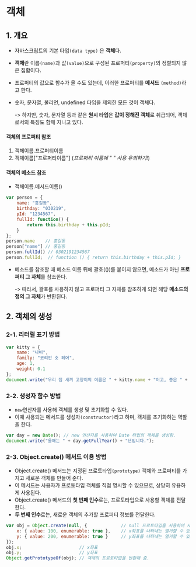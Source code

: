 # 객체

## 1. 개요

- 자바스크립트의 기본 타입`(data type)` 은 **객체**다.
- **객체**란 이름`(name)`과 값`(value)`으로 구성된 프로퍼티`(property)`의 정렬되지 않은 집합이다.
- 프로퍼티의 값으로 함수가 올 수도 있는데, 이러한 프로퍼티를 **메서드** `(method)`라고 한다.

- 숫자, 문자열, 불리언, undefined 타입을 제외한 모든 것이 객체다.

  -> 하지만, 숫자, 문자열 등과 같은 **원시 타입**은 **값이 정해진 객체**로 취급되어, 객체로서의 특징도 함께 지니고 있다.



#### 객체의 프로퍼티 참조

1. 객체이름.프로퍼티이름
2. 객체이름["프로퍼티이름"]   (*프로퍼티 이름에 " " 사용 유의하기!*)



#### 객체의 메소드 참조

- 객체이름.메서드이름()

~~~ javascript
var person = {
    name: "홍길동",
    birthday: "030219",
    pId: "1234567",
    fullId: function() {
        return this.birthday + this.pId;
    }
};
person.name    // 홍길동
person["name"] // 홍길동
person.fullId() // 0302191234567
person.fullId;  // function () { return this.birthday + this.pId; } 
~~~

- 메소드를 참조할 때 메소드 이름 뒤에 괄호(())를 붙이지 않으면, 메소드가 아닌 **프로퍼티 그 자체**를 참조한다.

  -> 따라서, 괄호를 사용하지 않고 프로퍼티 그 자체를 참조하게 되면 해당 **메소드의 정의 그 자체**가 반환된다.



## 2. 객체의 생성

### 2-1. 리터럴 표기 방법

~~~javascript
var kitty = {
    name: "나비",
    family: "코리안 숏 헤어",
    age: 1,
    weight: 0.1
};
document.write("우리 집 새끼 고양이의 이름은 " + kitty.name + "이고, 종은 " + kitty.family + "입니다.");
~~~



### 2-2. 생성자 함수 방법

- `new`연산자를 사용해 객체를 생성 및 초기화할 수 있다.
- 이때 사용되는 메서드를 생성자`(constructor)`라고 하며, 객체를 초기화하는 역할을 한다.

~~~ javascript
var day = new Date(); // new 연산자를 사용하여 Date 타입의 객체를 생성함.
document.write("올해는 " + day.getFullYear() + "년입니다.");
~~~



### 2-3. Object.create() 메서드 이용 방법

- Object.create() 메서드는 지정된 프로토타입`(prototype)` 객체와 프로퍼티를 가지고 새로운 객체를 만들어 준다.
- 이 메서드는 사용자가 프로토타입 객체를 직접 명시할 수 있으므로, 상당히 유용하게 사용된다.
- Object.create() 메서드의 **첫 번째 인수**로는, 프로토타입으로 사용할 객체를 전달한다.
- **두 번째 인수**로는, 새로운 객체의 추가할 프로퍼티 정보를 전달한다.

~~~javascript
var obj = Object.create(null, {             // null 프로토타입을 사용하여 새로운 객체를 만들고
    x: { value: 100, enumerable: true },    // x좌표를 나타내는 열거할 수 있는 프로퍼티와
    y: { value: 200, enumerable: true }     // y좌표를 나타내는 열거할 수 있는 프로퍼티를 추가함.
});
obj.x;                      // x좌표
obj.y;                      // y좌표 
Object.getPrototypeOf(obj); // 객체의 프로토타입을 반환해 줌.
~~~

